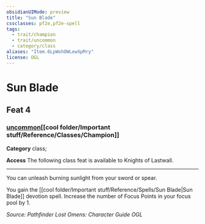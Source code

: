 ```yaml
---
obsidianUIMode: preview
title: "Sun Blade"
cssclasses: pf2e,pf2e-spell
tags:
  - trait/champion
  - trait/uncommon
  - category/class
aliases: "Item.6LpWohOWLewXpMry"
license: OGL
---
```

# Sun Blade
## Feat 4
### [uncommon](cool%20folder/Important%20stuff/Bestiary/zz_traits/uncommon.md "Uncommon Rarity Trait")[[cool folder/Important stuff/Reference/Classes/Champion]]

**Category** class; 




**Access** The following class feat is available to Knights of Lastwall.

* * *

You can unleash burning sunlight from your sword or spear.

You gain the [[cool folder/Important stuff/Reference/Spells/Sun Blade|Sun Blade]] devotion spell. Increase the number of Focus Points in your focus pool by 1.

*Source: Pathfinder Lost Omens: Character Guide*
*OGL*